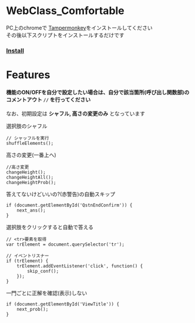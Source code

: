 # WebClass_Comfortable
PC上のchromeで [Tampermonkey](https://chromewebstore.google.com/detail/tampermonkey/dhdgffkkebhmkfjojejmpbldmpobfkfo?hl=ja)をインストールしてください  
その後以下スクリプトをインストールするだけです
### [Install](https://github.com/elsy0111/WebClass_Comfortable/raw/main/script.user.js)

# Features
#### 機能のON/OFFを自分で設定したい場合は、自分で該当箇所(呼び出し関数部)のコメントアウト `//` を行ってください
なお、初期設定は **シャフル, 高さの変更のみ** となっています

選択肢のシャフル 
```
// シャッフルを実行
shuffleElements();
```
高さの変更(一番上へ) 
```
//高さ変更
changeHeight();
changeHeightAll();
changeHeightProb();
```
答えてないけどいいの?(赤警告)の自動スキップ
```
if (document.getElementById('QstnEndConfirm')) {
    next_ans();
}
```
選択肢をクリックすると自動で答える
```
// <tr>要素を取得
var trElement = document.querySelector('tr');

// イベントリスナー
if (trElement) {
    trElement.addEventListener('click', function() {
        skip_conf();
    });
}
```
一門ごとに正解を確認(表示)しない
```
if (document.getElementById('ViewTitle')) {
    next_prob();
}
```
